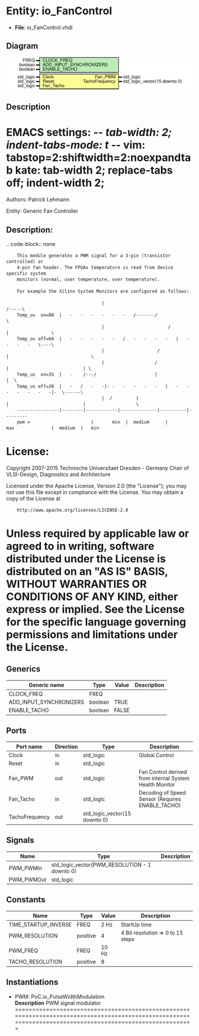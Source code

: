 # Entity: io_FanControl

- **File**: io_FanControl.vhdl
## Diagram

![Diagram](io_FanControl.svg "Diagram")
## Description

 EMACS settings: -*-  tab-width: 2; indent-tabs-mode: t -*-
 vim: tabstop=2:shiftwidth=2:noexpandtab
 kate: tab-width 2; replace-tabs off; indent-width 2;
 =============================================================================
 Authors:				 	Patrick Lehmann

 Entity:				 	Generic Fan Controller

 Description:
 -------------------------------------
 .. code-block:: none

		This module generates a PWM signal for a 3-pin (transistor controlled) or
		4-pin fan header. The FPGAs temperature is read from device specific system
		monitors (normal, user temperature, over temperature).

		For example the Xilinx System Monitors are configured as follows:

										|											 /-----\
		Temp_ov	 on=80	|	-	-	-	-	-	-	/-------/				\
										|						 /				|				 \
		Temp_ov	off=60	|	-	-	-	-	-	/	-	-	-	-	|	-	-	-	-	\----\
										|					 /					|								\
										|					/						|							 | \
		Temp_us	 on=35	|	-	 /---/						|							 |	\
		Temp_us	off=30	|	-	/	-	-|-	-	-	-	-	-	|	-	-	-	-	-	-	-|-  \------\
										|  /		 |						|							 |					 \
		----------------|--------|------------|--------------|----------|---------
		pwm =						|		min	 |	medium		|		max				 |	medium	|	min


 License:
 =============================================================================
 Copyright 2007-2015 Technische Universitaet Dresden - Germany
										 Chair of VLSI-Design, Diagnostics and Architecture

 Licensed under the Apache License, Version 2.0 (the "License");
 you may not use this file except in compliance with the License.
 You may obtain a copy of the License at

		http://www.apache.org/licenses/LICENSE-2.0

 Unless required by applicable law or agreed to in writing, software
 distributed under the License is distributed on an "AS IS" BASIS,
 WITHOUT WARRANTIES OR CONDITIONS OF ANY KIND, either express or implied.
 See the License for the specific language governing permissions and
 limitations under the License.
 =============================================================================
## Generics

| Generic name            | Type    | Value | Description |
| ----------------------- | ------- | ----- | ----------- |
| CLOCK_FREQ              | FREQ    |       |             |
| ADD_INPUT_SYNCHRONIZERS | boolean | TRUE  |             |
| ENABLE_TACHO            | boolean | FALSE |             |
## Ports

| Port name      | Direction | Type                          | Description                                             |
| -------------- | --------- | ----------------------------- | ------------------------------------------------------- |
| Clock          | in        | std_logic                     | Global Control                                          |
| Reset          | in        | std_logic                     |                                                         |
| Fan_PWM        | out       | std_logic                     | Fan Control derived from internal System Health Monitor |
| Fan_Tacho      | in        | std_logic                     | Decoding of Speed Sensor (Requires ENABLE_TACHO)        |
| TachoFrequency | out       | std_logic_vector(15 downto 0) |                                                         |
## Signals

| Name       | Type                                          | Description |
| ---------- | --------------------------------------------- | ----------- |
| PWM_PWMIn  | std_logic_vector(PWM_RESOLUTION - 1 downto 0) |             |
| PWM_PWMOut | std_logic                                     |             |
## Constants

| Name                 | Type     | Value  | Description                        |
| -------------------- | -------- | ------ | ---------------------------------- |
| TIME_STARTUP_INVERSE | FREQ     |  2 Hz  |  StartUp time                      |
| PWM_RESOLUTION       | positive |  4     |  4 Bit resolution => 0 to 15 steps |
| PWM_FREQ             | FREQ     |  10 Hz |                                    |
| TACHO_RESOLUTION     | positive |  8     |                                    |
## Instantiations

- PWM: PoC.io_PulseWidthModulation
</br>**Description**
 PWM signal modulator
 ==========================================================================================================================================================

